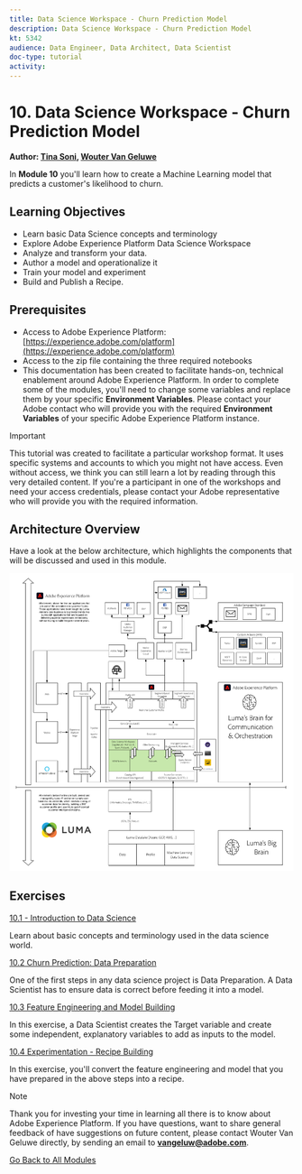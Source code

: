 ```yaml
---
title: Data Science Workspace - Churn Prediction Model
description: Data Science Workspace - Churn Prediction Model
kt: 5342
audience: Data Engineer, Data Architect, Data Scientist
doc-type: tutorial
activity: 
---
```


# 10. Data Science Workspace - Churn Prediction Model

**Author: [Tina Soni](https://www.linkedin.com/in/tinadsoni/), [Wouter Van Geluwe](https://www.linkedin.com/in/woutervangeluwe/)**

In **Module 10** you'll learn how to create a  Machine Learning model that predicts a customer's likelihood to churn. 

## Learning Objectives

- Learn basic Data Science concepts and terminology
- Explore Adobe Experience Platform Data Science Workspace
- Analyze and transform your data.
- Author a model and operationalize it
- Train your model and experiment
- Build and Publish a Recipe.

## Prerequisites

- Access to Adobe Experience Platform: [https://experience.adobe.com/platform](https://experience.adobe.com/platform)
- Access to the zip file containing the three required notebooks
- This documentation has been created to facilitate hands-on, technical enablement around Adobe Experience Platform. In order to complete some of the modules, you'll need to change some variables and replace them by your specific **Environment Variables**. Please contact your Adobe contact who will provide you with the required **Environment Variables** of your specific Adobe Experience Platform instance.

>[!IMPORTANT] 
>
>This tutorial was created to facilitate a particular workshop format. It uses specific systems and accounts to which you might not have access. Even without access, we think you can still learn a lot by reading through this very detailed content. If you're a participant in one of the workshops and need your access credentials, please contact your Adobe representative who will provide you with the required information.

## Architecture Overview

Have a look at the below architecture, which highlights the components that will be discussed and used in this module.

![Architecture Overview](../../assets/images/architecturem10.png)

## Exercises

[10.1 - Introduction to Data Science](./ex1.md)

Learn about basic concepts and terminology used in the data science world.

[10.2 Churn Prediction: Data Preparation](./ex2.md)

One of the first steps in any data science project is Data Preparation. A Data Scientist has to ensure data is correct before feeding it into a model.

[10.3 Feature Engineering and Model Building](./ex3.md)

In this exercise, a Data Scientist creates the Target variable and create some independent, explanatory variables to add as inputs to the model.

[10.4 Experimentation - Recipe Building](./ex4.md)

In this exercise, you'll convert the feature engineering and model that you have prepared in the above steps into a recipe.

>[!NOTE]
>
>Thank you for investing your time in learning all there is to know about Adobe Experience Platform. If you have questions, want to share general feedback of have suggestions on future content, please contact Wouter Van Geluwe directly, by sending an email to **vangeluw@adobe.com**.

[Go Back to All Modules](../../overview.md)
